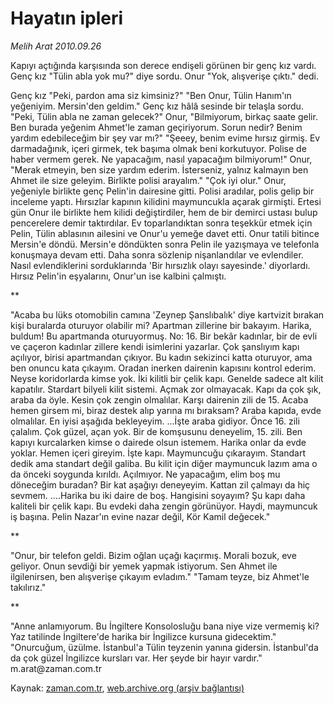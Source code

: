 # Hayatın ipleri

*Melih Arat 2010.09.26*

<td class="news-spot">
<p>Kapıyı açtığında karşısında son derece endişeli görünen bir genç kız vardı. Genç kız "Tülin abla yok mu?" diye sordu. Onur "Yok, alışverişe çıktı." dedi.</p>
<p><p>Genç kız "Peki, pardon ama siz kimsiniz?" "Ben Onur, Tülin Hanım'ın yeğeniyim. Mersin'den geldim." Genç kız hâlâ sesinde bir telaşla sordu. "Peki, Tülin abla ne zaman gelecek?" Onur, "Bilmiyorum, birkaç saate gelir. Ben burada yeğenim Ahmet'le zaman geçiriyorum. Sorun nedir? Benim yardım edebileceğim bir şey var mı?" "Şeeey, benim evime hırsız girmiş. Ev darmadağınık, içeri girmek, tek başıma olmak beni korkutuyor. Polise de haber vermem gerek. Ne yapacağım, nasıl yapacağım bilmiyorum!" Onur, "Merak etmeyin, ben size yardım ederim. İsterseniz, yalnız kalmayın ben Ahmet ile size geleyim. Birlikte polisi arayalım." "Çok iyi olur." Onur, yeğeniyle birlikte genç Pelin'in dairesine gitti. Polisi aradılar, polis gelip bir inceleme yaptı. Hırsızlar kapının kilidini maymuncukla açarak girmişti. Ertesi gün Onur ile birlikte hem kilidi değiştirdiler, hem de bir demirci ustası bulup pencerelere demir taktırdılar. Ev toparlandıktan sonra teşekkür etmek için Pelin, Tülin ablasının ailesini ve Onur'u yemeğe davet etti. Onur tatili bitince Mersin'e döndü. Mersin'e döndükten sonra Pelin ile yazışmaya ve telefonla konuşmaya devam etti. Daha sonra sözlenip nişanlandılar ve evlendiler. Nasıl evlendiklerini sorduklarında 'Bir hırsızlık olayı sayesinde.' diyorlardı. Hırsız Pelin'in eşyalarını, Onur'un ise kalbini çalmıştı.
<p>**
<p>"Acaba bu lüks otomobilin camına 'Zeynep Şanslıbalık' diye kartvizit bırakan kişi buralarda oturuyor olabilir mi? Apartman zillerine bir bakayım. Harika, buldum! Bu apartmanda oturuyormuş. No: 16. Bir bekâr kadınlar, bir de evli ve çaçeron kadınlar zillere kendi isimlerini yazarlar. Çok şanslıyım kapı açılıyor, birisi apartmandan çıkıyor. Bu kadın sekizinci katta oturuyor, ama ben onuncu kata çıkayım. Oradan inerken dairenin kapısını kontrol ederim. Neyse koridorlarda kimse yok. İki kilitli bir çelik kapı. Genelde sadece alt kilit kapatılır. Stardart bilyeli kilit sistemi. Açmak zor olmayacak. Kapı da çok şık, araba da öyle. Kesin çok zengin olmalılar. Karşı dairenin zili de 15. Acaba hemen girsem mi, biraz destek alıp yarına mı bıraksam? Araba kapıda, evde olmalılar. En iyisi aşağıda bekleyeyim. ...İşte araba gidiyor. Önce 16. zili çalalım. Çok güzel, açan yok. Bir de komşusunu deneyelim, 15. zili. Ben kapıyı kurcalarken kimse o dairede olsun istemem. Harika onlar da evde yoklar. Hemen içeri gireyim. İşte kapı. Maymuncuğu çıkarayım. Standart dedik ama standart değil galiba. Bu kilit için diğer maymuncuk lazım ama o da önceki soygunda kırıldı. Açılmıyor. Ne yapacağım, elim boş mu döneceğim buradan? Bir kat aşağıyı deneyeyim. Kattan zil çalmayı da hiç sevmem. ....Harika bu iki daire de boş. Hangisini soyayım? Şu kapı daha kaliteli bir çelik kapı. Bu evdeki daha zengin görünüyor. Haydi, maymuncuk iş başına. Pelin Nazar'ın evine nazar değil, Kör Kamil değecek."
<p>**
<p>"Onur, bir telefon geldi. Bizim oğlan uçağı kaçırmış. Morali bozuk, eve geliyor. Onun sevdiği bir yemek yapmak istiyorum. Sen Ahmet ile ilgilenirsen, ben alışverişe çıkayım evladım." "Tamam teyze, biz Ahmet'le takılırız."
<p>**
<p>"Anne anlamıyorum. Bu İngiltere Konsolosluğu bana niye vize vermemiş ki? Yaz tatilinde İngiltere'de harika bir İngilizce kursuna gidecektim." "Onurcuğum, üzülme. İstanbul'a Tülin teyzenin yanına gidersin. İstanbul'da da çok güzel İngilizce kursları var. Her şeyde bir hayır vardır." m.arat@zaman.com.tr </p>
<a href="http://web.archive.org/web/20101130164148/mailto:m.arat@zaman.com.tr">
</a></p></p></p></p></p></p></p></td>

Kaynak: [zaman.com.tr](http://zaman.com.tr/yazar.do?yazino=1032147), [web.archive.org (arşiv bağlantısı)](http://web.archive.org/web/20101130164148/http://zaman.com.tr/yazar.do?yazino=1032147)
